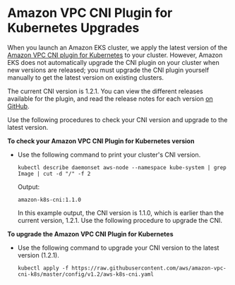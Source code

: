 # Amazon VPC CNI Plugin for Kubernetes Upgrades<a name="cni-upgrades"></a>

When you launch an Amazon EKS cluster, we apply the latest version of the [Amazon VPC CNI plugin for Kubernetes](https://github.com/aws/amazon-vpc-cni-k8s) to your cluster\. However, Amazon EKS does not automatically upgrade the CNI plugin on your cluster when new versions are released; you must upgrade the CNI plugin yourself manually to get the latest version on existing clusters\.

The current CNI version is 1\.2\.1\. You can view the different releases available for the plugin, and read the release notes for each version [on GitHub](https://github.com/aws/amazon-vpc-cni-k8s/releases)\.

Use the following procedures to check your CNI version and upgrade to the latest version\.

**To check your Amazon VPC CNI Plugin for Kubernetes version**
+ Use the following command to print your cluster's CNI version\.

  ```
  kubectl describe daemonset aws-node --namespace kube-system | grep Image | cut -d "/" -f 2
  ```

  Output:

  ```
  amazon-k8s-cni:1.1.0
  ```

  In this example output, the CNI version is 1\.1\.0, which is earlier than the current version, 1\.2\.1\. Use the following procedure to upgrade the CNI\.

**To upgrade the Amazon VPC CNI Plugin for Kubernetes**
+ Use the following command to upgrade your CNI version to the latest version \(1\.2\.1\)\.

  ```
  kubectl apply -f https://raw.githubusercontent.com/aws/amazon-vpc-cni-k8s/master/config/v1.2/aws-k8s-cni.yaml
  ```